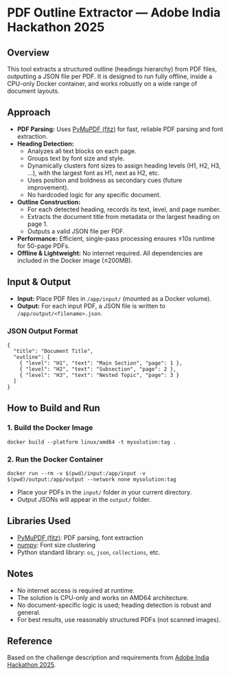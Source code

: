 # PDF Outline Extractor — Adobe India Hackathon 2025

## Overview

This tool extracts a structured outline (headings hierarchy) from PDF files, outputting a JSON file per PDF. It is designed to run fully offline, inside a CPU-only Docker container, and works robustly on a wide range of document layouts.

## Approach

- **PDF Parsing:** Uses [PyMuPDF (fitz)](https://pymupdf.readthedocs.io/) for fast, reliable PDF parsing and font extraction.
- **Heading Detection:**
  - Analyzes all text blocks on each page.
  - Groups text by font size and style.
  - Dynamically clusters font sizes to assign heading levels (H1, H2, H3, ...), with the largest font as H1, next as H2, etc.
  - Uses position and boldness as secondary cues (future improvement).
  - No hardcoded logic for any specific document.
- **Outline Construction:**
  - For each detected heading, records its text, level, and page number.
  - Extracts the document title from metadata or the largest heading on page 1.
  - Outputs a valid JSON file per PDF.
- **Performance:** Efficient, single-pass processing ensures ≤10s runtime for 50-page PDFs.
- **Offline & Lightweight:** No internet required. All dependencies are included in the Docker image (≤200MB).

## Input & Output

- **Input:** Place PDF files in `/app/input/` (mounted as a Docker volume).
- **Output:** For each input PDF, a JSON file is written to `/app/output/<filename>.json`.

### JSON Output Format

```
{
  "title": "Document Title",
  "outline": [
    { "level": "H1", "text": "Main Section", "page": 1 },
    { "level": "H2", "text": "Subsection", "page": 2 },
    { "level": "H3", "text": "Nested Topic", "page": 3 }
  ]
}
```

## How to Build and Run

### 1. Build the Docker Image

```
docker build --platform linux/amd64 -t mysolution:tag .
```

### 2. Run the Docker Container

```
docker run --rm -v $(pwd)/input:/app/input -v $(pwd)/output:/app/output --network none mysolution:tag
```

- Place your PDFs in the `input/` folder in your current directory.
- Output JSONs will appear in the `output/` folder.

## Libraries Used

- [PyMuPDF (fitz)](https://pymupdf.readthedocs.io/): PDF parsing, font extraction
- [numpy](https://numpy.org/): Font size clustering
- Python standard library: `os`, `json`, `collections`, etc.

## Notes

- No internet access is required at runtime.
- The solution is CPU-only and works on AMD64 architecture.
- No document-specific logic is used; heading detection is robust and general.
- For best results, use reasonably structured PDFs (not scanned images).

## Reference

Based on the challenge description and requirements from [Adobe India Hackathon 2025](https://github.com/jhaaj08/Adobe-India-Hackathon25).
